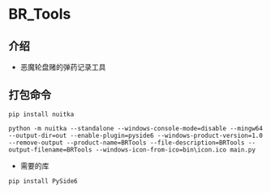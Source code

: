 # BR_Tools

## 介绍
+ 恶魔轮盘赌的弹药记录工具

## 打包命令
``` batch
pip install nuitka
```
``` batch
python -m nuitka --standalone --windows-console-mode=disable --mingw64 --output-dir=out --enable-plugin=pyside6 --windows-product-version=1.0 --remove-output --product-name=BRTools --file-description=BRTools --output-filename=BRTools --windows-icon-from-ico=bin\icon.ico main.py
```
+ 需要的库
``` batch
pip install PySide6
```
